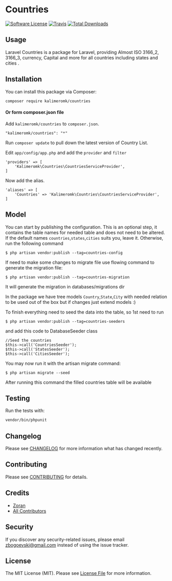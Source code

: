 # Countries

[![Software License](https://img.shields.io/badge/license-MIT-brightgreen.svg?style=flat-square)](LICENSE.md)
[![Travis](https://img.shields.io/travis/kalimeromk/countries.svg?style=flat-square)]()
[![Total Downloads](https://img.shields.io/packagist/dt/kalimeromk/countries.svg?style=flat-square)](https://packagist.org/packages/kalimeromk/countries)

## Usage

Laravel Countries is a package for Laravel, providing Almost ISO 3166_2, 3166_3, currency, Capital and more for all
countries including states and cities .

## Installation

You can install this package via Composer:

``composer require kalimeromk/countries``

#### Or form composer.json file ####

Add `kalimeromk/countries` to `composer.json`.

    "kalimeromk/countries": "*"

Run `composer update` to pull down the latest version of Country List.

Edit `app/config/app.php` and add the `provider` and `filter`

    'providers' => [
        'Kalimeromk\Countries\CountriesServiceProvider',
    ]

Now add the alias.

    'aliases' => [
        'Countries' => 'Kalimeromk\Countries\CountriesServiceProvider',
    ]

## Model

You can start by publishing the configuration. This is an optional step, it contains the table names for needed table
and does not need to
be altered. If the default names `countries`,`states`,`cities` suits you, leave it. Otherwise, run the following command

    $ php artisan vendor:publish --tag=countries-config

If need to make some changes to migrate file use flowing command to generate the migration file:

    $ php artisan vendor:publish --tag=countries-migration

It will generate the migration in databases/migrations dir

In the package we have tree models `Country`,`State`,`City` with needed relation to be used out of the box but if
changes just extend models :)

To finish everything need to seed the data into the table, so 1st need to run

    $ php artisan vendor:publish --tag=countries-seeders 

and add this code to DatabaseSeeder class

    //Seed the countries
    $this->call('CountriesSeeder');
    $this->call('StatesSeeder');
    $this->call('CitiesSeeder');

You may now run it with the artisan migrate command:

    $ php artisan migrate --seed

After running this command the filled countries table will be available

## Testing

Run the tests with:

``` bash
vendor/bin/phpunit
```

## Changelog

Please see [CHANGELOG](CHANGELOG.md) for more information what has changed recently.

## Contributing

Please see [CONTRIBUTING](CONTRIBUTING.md) for details.

## Credits

- [Zoran](https://github.com/kalimeromk)
- [All Contributors](https://github.com/kalimeromk/countries/contributors)

## Security

If you discover any security-related issues, please email zbogoevski@gmail.com instead of using the issue tracker.

## License

The MIT License (MIT). Please see [License File](/LICENSE.md) for more information.